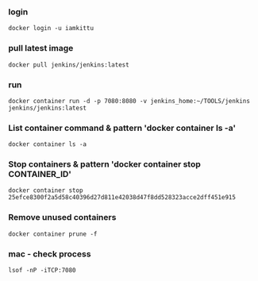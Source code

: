 
### login
`````````
docker login -u iamkittu
`````````

### pull latest image
`````````
docker pull jenkins/jenkins:latest
`````````

### run
`````
docker container run -d -p 7080:8080 -v jenkins_home:~/TOOLS/jenkins jenkins/jenkins:latest
`````

### List container command & pattern  'docker container ls -a'
`````
docker container ls -a
`````


### Stop containers & pattern  'docker container stop CONTAINER_ID'
`````
docker container stop 25efce8300f2a5d58c40396d27d811e42038d47f8dd528323acce2dff451e915
`````

### Remove unused containers
`````
docker container prune -f 
`````

### mac - check process
`````
lsof -nP -iTCP:7080
`````